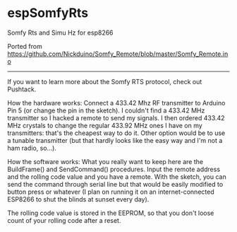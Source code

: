 # espSomfyRts
Somfy Rts and Simu Hz for esp8266

Ported from https://github.com/Nickduino/Somfy_Remote/blob/master/Somfy_Remote.ino

---
If you want to learn more about the Somfy RTS protocol, check out Pushtack.

How the hardware works: Connect a 433.42 Mhz RF transmitter to Arduino Pin 5 (or change the pin in the sketch). I couldn't find a 433.42 MHz transmitter so I hacked a remote to send my signals. I then ordered 433.42 MHz crystals to change the regular 433.92 MHz ones I have on my transmitters: that's the cheapest way to do it. Other option would be to use a tunable transmitter (but that hardly looks like the easy way and I'm not a ham radio, so...).

How the software works: What you really want to keep here are the BuildFrame() and SendCommand() procedures. Input the remote address and the rolling code value and you have a remote. With the sketch, you can send the command through serial line but that would be easily modified to button press or whatever (I plan on running it on an internet-connected ESP8266 to shut the blinds at sunset every day).

The rolling code value is stored in the EEPROM, so that you don't loose count of your rolling code after a reset.
